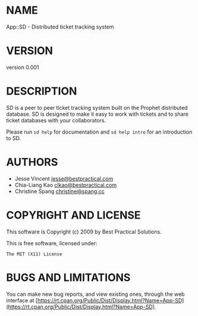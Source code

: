 # NAME

App::SD - Distributed ticket tracking system

# VERSION

version 0.001

# DESCRIPTION

SD is a peer to peer ticket tracking system built on the Prophet distributed
database. SD is designed to make it easy to work with tickets and to share
ticket databases with your collaborators.

Please run `sd help` for documentation and `sd help intro` for an
introduction to SD.

# AUTHORS

- Jesse Vincent <jesse@bestpractical.com>
- Chia-Liang Kao <clkao@bestpractical.com>
- Christine Spang <christine@spang.cc>

# COPYRIGHT AND LICENSE

This software is Copyright (c) 2009 by Best Practical Solutions.

This is free software, licensed under:

    The MIT (X11) License

# BUGS AND LIMITATIONS

You can make new bug reports, and view existing ones, through the
web interface at [https://rt.cpan.org/Public/Dist/Display.html?Name=App-SD](https://rt.cpan.org/Public/Dist/Display.html?Name=App-SD).
